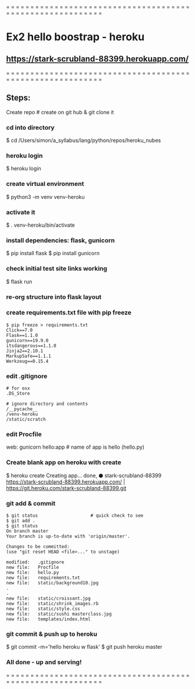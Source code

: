 = = = = = = = = = = = = = = = = = = = = = = = = = = = = = = = = = = = = = = = = = = = = = = = = = = = = = = = = = =
# Ex2 hello boostrap - heroku
## https://stark-scrubland-88399.herokuapp.com/
= = = = = = = = = = = = = = = = = = = = = = = = = = = = = = = = = = = = = = = = = = = = = = = = = = = = = = = = = =

## Steps:

Create repo                                    # create on git hub & git clone it

### cd into directory
$ cd /Users/simon/a_syllabus/lang/python/repos/heroku_nubes

### heroku login
$ heroku login

### create virtual environment
$ python3 -m venv venv-heroku

### activate it
$ . venv-heroku/bin/activate

### install dependencies: flask, gunicorn
$ pip install flask
$ pip install gunicorn

### check initial test site links working
$ flask run

### re-org structure into flask layout

### create requirements.txt file with pip freeze
```
$ pip freeze > requirements.txt
Click==7.0
Flask==1.1.0
gunicorn==19.9.0
itsdangerous==1.1.0
Jinja2==2.10.1
MarkupSafe==1.1.1
Werkzeug==0.15.4
```

### edit .gitignore
```
# for osx
.DS_Store

# ignore directory and contents
/__pycache__
/venv-heroku
/static/scratch
```
### edit Procfile
web: gunicorn hello:app        # name of app is hello (hello.py)

### Create blank app on heroku with create
$ heroku create
Creating app... done, ⬢ stark-scrubland-88399
https://stark-scrubland-88399.herokuapp.com/ | https://git.heroku.com/stark-scrubland-88399.git

### git add & commit
```
$ git status                    # quick check to see
$ git add .
$ git status
On branch master
Your branch is up-to-date with 'origin/master'.

Changes to be committed:
(use "git reset HEAD <file>..." to unstage)

modified:   .gitignore
new file:   Procfile
new file:   hello.py
new file:   requirements.txt
new file:   static/background10.jpg
.
.
new file:   static/croissant.jpg
new file:   static/shrink_images.rb
new file:   static/style.css
new file:   static/sushi masterclass.jpg
new file:   templates/index.html
```
### git commit & push up to heroku
$ git commit -m='hello heroku w flask'
$ git push heroku master

### All done - up and serving!


= = = = = = = = = = = = = = = = = = = = = = = = = = = = = = = = = = = = = = = = = = = = = = = = = = = = = = = = = =

